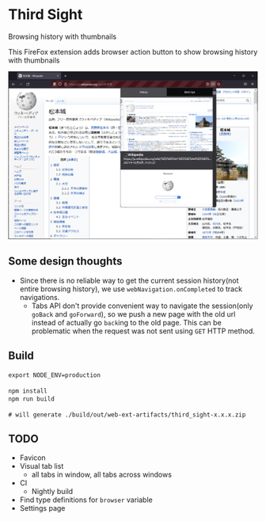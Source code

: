 # Third Sight

Browsing history with thumbnails

This FireFox extension adds browser action button to show browsing history with thumbnails

![screenshot](screenshot.png)


## Some design thoughts

* Since there is no reliable way to get the current session history(not entire browsing history),
  we use `webNavigation.onCompleted` to track navigations.
    * Tabs API don't provide convenient way to navigate the session(only `goBack` and `goForward`),
      so we push a new page with the old url instead of actually go `back`ing to the old page.
      This can be problematic when the request was not sent using `GET` HTTP method.


## Build

```
export NODE_ENV=production

npm install
npm run build

# will generate ./build/out/web-ext-artifacts/third_sight-x.x.x.zip
```


## TODO

* Favicon
* Visual tab list
  * all tabs in window, all tabs across windows
* CI
  * Nightly build
* Find type definitions for `browser` variable
* Settings page

